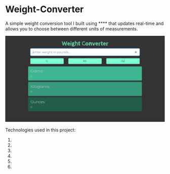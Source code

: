 # Weight-Converter 

A simple weight conversion tool I built using **** that updates real-time and allows you to choose between different units of measurements.

![alt text](screenshot.png "")

Technologies used in this project:

1.

2.

3.

4.

5.

6.
